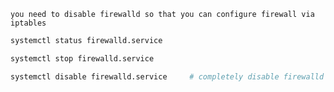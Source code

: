`you need to disable firewalld so that you can configure firewall via iptables`
```bash
systemctl status firewalld.service    
```
```bash
systemctl stop firewalld.service    
```
```bash 
systemctl disable firewalld.service     # completely disable firewalld
```

